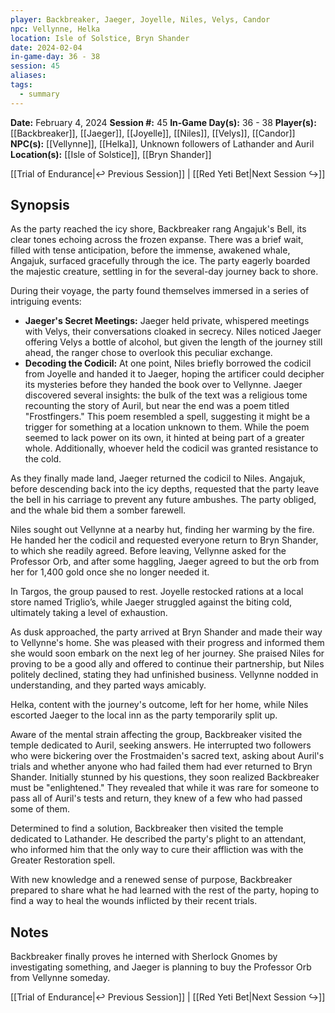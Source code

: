 ```yaml
---
player: Backbreaker, Jaeger, Joyelle, Niles, Velys, Candor
npc: Vellynne, Helka
location: Isle of Solstice, Bryn Shander
date: 2024-02-04
in-game-day: 36 - 38
session: 45
aliases: 
tags:
  - summary
---
```


**Date:** February 4, 2024
**Session #:** 45
**In-Game Day(s):** 36 - 38
**Player(s):** [[Backbreaker]], [[Jaeger]], [[Joyelle]], [[Niles]], [[Velys]], [[Candor]]
**NPC(s):** [[Vellynne]], [[Helka]], Unknown followers of Lathander and Auril
**Location(s):** [[Isle of Solstice]], [[Bryn Shander]]

[[Trial of Endurance|↩️ Previous Session]] | [[Red Yeti Bet|Next Session ↪️]]

## Synopsis
As the party reached the icy shore, Backbreaker rang Angajuk's Bell, its clear tones echoing across the frozen expanse. There was a brief wait, filled with tense anticipation, before the immense, awakened whale, Angajuk, surfaced gracefully through the ice. The party eagerly boarded the majestic creature, settling in for the several-day journey back to shore.

During their voyage, the party found themselves immersed in a series of intriguing events:
- **Jaeger's Secret Meetings:** Jaeger held private, whispered meetings with Velys, their conversations cloaked in secrecy. Niles noticed Jaeger offering Velys a bottle of alcohol, but given the length of the journey still ahead, the ranger chose to overlook this peculiar exchange.
- **Decoding the Codicil:** At one point, Niles briefly borrowed the codicil from Joyelle and handed it to Jaeger, hoping the artificer could decipher its mysteries before they handed the book over to Vellynne. Jaeger discovered several insights: the bulk of the text was a religious tome recounting the story of Auril, but near the end was a poem titled "Frostfingers." This poem resembled a spell, suggesting it might be a trigger for something at a location unknown to them. While the poem seemed to lack power on its own, it hinted at being part of a greater whole. Additionally, whoever held the codicil was granted resistance to the cold.

As they finally made land, Jaeger returned the codicil to Niles. Angajuk, before descending back into the icy depths, requested that the party leave the bell in his carriage to prevent any future ambushes. The party obliged, and the whale bid them a somber farewell.

Niles sought out Vellynne at a nearby hut, finding her warming by the fire. He handed her the codicil and requested everyone return to Bryn Shander, to which she readily agreed. Before leaving, Vellynne asked for the Professor Orb, and after some haggling, Jaeger agreed to but the orb from her for 1,400 gold once she no longer needed it.

In Targos, the group paused to rest. Joyelle restocked rations at a local store named Triglio’s, while Jaeger struggled against the biting cold, ultimately taking a level of exhaustion.

As dusk approached, the party arrived at Bryn Shander and made their way to Vellynne's home. She was pleased with their progress and informed them she would soon embark on the next leg of her journey. She praised Niles for proving to be a good ally and offered to continue their partnership, but Niles politely declined, stating they had unfinished business. Vellynne nodded in understanding, and they parted ways amicably.

Helka, content with the journey's outcome, left for her home, while Niles escorted Jaeger to the local inn as the party temporarily split up.

Aware of the mental strain affecting the group, Backbreaker visited the temple dedicated to Auril, seeking answers. He interrupted two followers who were bickering over the Frostmaiden's sacred text, asking about Auril's trials and whether anyone who had failed them had ever returned to Bryn Shander. Initially stunned by his questions, they soon realized Backbreaker must be "enlightened." They revealed that while it was rare for someone to pass all of Auril's tests and return, they knew of a few who had passed some of them.

Determined to find a solution, Backbreaker then visited the temple dedicated to Lathander. He described the party's plight to an attendant, who informed him that the only way to cure their affliction was with the Greater Restoration spell.

With new knowledge and a renewed sense of purpose, Backbreaker prepared to share what he had learned with the rest of the party, hoping to find a way to heal the wounds inflicted by their recent trials.


## Notes
Backbreaker finally proves he interned with Sherlock Gnomes by investigating something, and Jaeger is planning to buy the Professor Orb from Vellynne someday.

[[Trial of Endurance|↩️ Previous Session]] | [[Red Yeti Bet|Next Session ↪️]]
